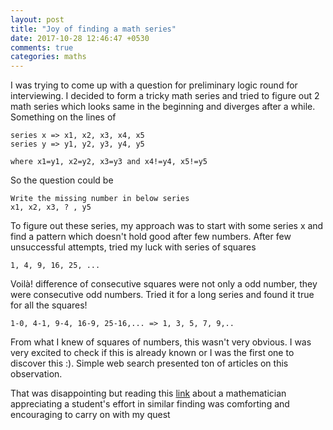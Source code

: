 ```yaml
---
layout: post
title: "Joy of finding a math series"
date: 2017-10-28 12:46:47 +0530
comments: true
categories: maths
---
```


I was trying to come up with a question for preliminary logic round for interviewing. I decided to form a tricky math series and tried to figure out 2 math series which looks same in the beginning and diverges after a while. Something on the lines of

```
series x => x1, x2, x3, x4, x5
series y => y1, y2, y3, y4, y5

where x1=y1, x2=y2, x3=y3 and x4!=y4, x5!=y5
```

So the question could be

```
Write the missing number in below series
x1, x2, x3, ? , y5
```

<!-- More -->

To figure out these series, my approach was to start with some series x and find a pattern which doesn't hold good after few numbers. After few unsuccessful attempts, tried my luck with series of squares

```
1, 4, 9, 16, 25, ...
```

Voilà! difference of consecutive squares were not only a odd number, they were consecutive odd numbers. Tried it for a long series and found it true for all the squares!

```
1-0, 4-1, 9-4, 16-9, 25-16,... => 1, 3, 5, 7, 9,..
```

From what I knew of squares of numbers, this wasn't very obvious. I was very excited to check if this is already known or I was the first one to discover this :). Simple web search presented ton of articles on this observation.

That was disappointing but reading this [link](http://mathcentral.uregina.ca/QQ/database/QQ.09.99/nghiem1.html) about a mathematician appreciating a student's effort in similar finding was comforting and encouraging to carry on with my quest



